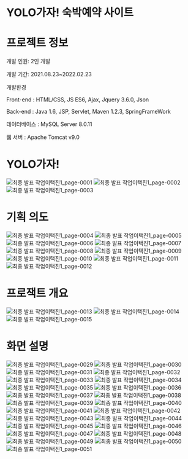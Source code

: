 # YOLO가자! 숙박예약 사이트


# 프로젝트 정보
개발 인원: 2인 개발

개발 기간: 2021.08.23~2022.02.23

개발환경

Front-end : HTML/CSS, JS ES6, Ajax, Jquery 3.6.0,  Json

Back-end : Java 1.6, JSP, Servlet, Maven 1.2.3, SpringFrameWork

데이터베이스 : MySQL Server 8.0.11

웹 서버 : Apache Tomcat v9.0

# YOLO가자!
![최종 발표 작업이택진1_page-0001](https://user-images.githubusercontent.com/85720454/156948622-ca8c1d3b-3918-4283-8ab4-05fab3316086.jpg)
![최종 발표 작업이택진1_page-0002](https://user-images.githubusercontent.com/85720454/156957721-5c8db2b6-d3a3-4bb3-bf62-f308c5963c93.jpg)
![최종 발표 작업이택진1_page-0003](https://user-images.githubusercontent.com/85720454/156948632-2496d3fd-011f-4a3e-9c3b-93ffd948c35f.jpg)
# 기획 의도
![최종 발표 작업이택진1_page-0004](https://user-images.githubusercontent.com/85720454/156948634-3c885c76-b456-42d6-a962-ec7c977eb18e.jpg)
![최종 발표 작업이택진1_page-0005](https://user-images.githubusercontent.com/85720454/156948636-4f018c42-95c1-4127-96e1-d04caf47d992.jpg)
![최종 발표 작업이택진1_page-0006](https://user-images.githubusercontent.com/85720454/156948639-bfce91f7-defd-45ef-830f-4ad67ce2bd45.jpg)
![최종 발표 작업이택진1_page-0007](https://user-images.githubusercontent.com/85720454/156948642-f8857b07-c727-4cff-96d8-66b7829b19c9.jpg)
![최종 발표 작업이택진1_page-0008](https://user-images.githubusercontent.com/85720454/156948647-a7b9ed48-2c61-43d8-9478-6a668a990189.jpg)
![최종 발표 작업이택진1_page-0009](https://user-images.githubusercontent.com/85720454/156948652-f814b61e-c3e0-4f4b-bed2-56317b345fd3.jpg)
![최종 발표 작업이택진1_page-0010](https://user-images.githubusercontent.com/85720454/156948665-d03bc803-9fc8-4244-947a-65620f7575e9.jpg)
![최종 발표 작업이택진1_page-0011](https://user-images.githubusercontent.com/85720454/156948668-a52a2e58-0c42-4bd4-a52d-23b602de5084.jpg)
![최종 발표 작업이택진1_page-0012](https://user-images.githubusercontent.com/85720454/156948673-9a53c995-3380-4cab-8322-74bc74cd3eaa.jpg)
# 프로잭트 개요
![최종 발표 작업이택진1_page-0013](https://user-images.githubusercontent.com/85720454/156948692-a9538ac8-23c5-488c-b25f-36462929d5d2.jpg)
![최종 발표 작업이택진1_page-0014](https://user-images.githubusercontent.com/85720454/156948697-384da1de-b5b3-4f44-8d21-2ddd7866a1d5.jpg)
![최종 발표 작업이택진1_page-0015](https://user-images.githubusercontent.com/85720454/156948825-c147832e-2b94-4751-9583-c5b6caaf544e.jpg)
# 화면 설명
![최종 발표 작업이택진1_page-0029](https://user-images.githubusercontent.com/85720454/156948878-f9f2a8bf-c79f-4451-a6ab-092a2d1b1dce.jpg)
![최종 발표 작업이택진1_page-0030](https://user-images.githubusercontent.com/85720454/156948884-898555ff-591a-44cf-9677-827e1a05943c.jpg)
![최종 발표 작업이택진1_page-0031](https://user-images.githubusercontent.com/85720454/156948888-496ad9f7-6b63-4e36-ae65-c0e40dc08392.jpg)
![최종 발표 작업이택진1_page-0032](https://user-images.githubusercontent.com/85720454/156948893-7789d590-9f83-4c4c-b0a0-80028539067b.jpg)
![최종 발표 작업이택진1_page-0033](https://user-images.githubusercontent.com/85720454/156948901-f3046063-e892-4fec-b568-0afd46537b8c.jpg)
![최종 발표 작업이택진1_page-0034](https://user-images.githubusercontent.com/85720454/156948929-5514f3e2-1236-456f-bb53-1235d6cb828d.jpg)
![최종 발표 작업이택진1_page-0035](https://user-images.githubusercontent.com/85720454/156948935-27186517-8edf-4e0f-a5b0-ae0e54a258ce.jpg)
![최종 발표 작업이택진1_page-0036](https://user-images.githubusercontent.com/85720454/156948939-ccca98d4-a8a9-4fe7-9961-cb66c43c62d9.jpg)
![최종 발표 작업이택진1_page-0037](https://user-images.githubusercontent.com/85720454/156948952-046e9531-d6a9-41e9-b82b-fa608d3082d6.jpg)
![최종 발표 작업이택진1_page-0038](https://user-images.githubusercontent.com/85720454/156948956-b4e48ab5-6ccb-4eed-8442-e9dfb94fdfa3.jpg)
![최종 발표 작업이택진1_page-0039](https://user-images.githubusercontent.com/85720454/156948962-0f8431d6-da9b-4931-8fae-f38e86d4ee46.jpg)
![최종 발표 작업이택진1_page-0040](https://user-images.githubusercontent.com/85720454/156948964-6fbde4fd-a88a-4e6b-8290-2084cfbfcaf5.jpg)
![최종 발표 작업이택진1_page-0041](https://user-images.githubusercontent.com/85720454/156948966-28a8cdf6-c776-4085-a84a-8525591a5406.jpg)
![최종 발표 작업이택진1_page-0042](https://user-images.githubusercontent.com/85720454/156948971-77960799-d67b-4fc4-b1d2-7837c0ebc8fc.jpg)
![최종 발표 작업이택진1_page-0043](https://user-images.githubusercontent.com/85720454/156948983-628474d4-b0ab-4e6a-99ae-00c573f0b317.jpg)
![최종 발표 작업이택진1_page-0044](https://user-images.githubusercontent.com/85720454/156948986-ac6bbc53-231d-4882-abe7-a5926db804af.jpg)
![최종 발표 작업이택진1_page-0045](https://user-images.githubusercontent.com/85720454/156948988-8e171f69-2db1-4018-9b91-f7945290d2b6.jpg)
![최종 발표 작업이택진1_page-0046](https://user-images.githubusercontent.com/85720454/156948991-0ee44e18-ea8e-4706-964d-484ddad75b45.jpg)
![최종 발표 작업이택진1_page-0047](https://user-images.githubusercontent.com/85720454/156948995-b05a067a-d1e0-4367-843d-5f62f2a15c87.jpg)
![최종 발표 작업이택진1_page-0048](https://user-images.githubusercontent.com/85720454/156948997-fa304264-0d56-4874-983a-35f2aca35386.jpg)
![최종 발표 작업이택진1_page-0049](https://user-images.githubusercontent.com/85720454/156948999-291ea9d7-bbac-4fda-a419-dbccfed69790.jpg)
![최종 발표 작업이택진1_page-0050](https://user-images.githubusercontent.com/85720454/156949000-70c1aea7-0213-42d6-b322-17ba6669697e.jpg)
![최종 발표 작업이택진1_page-0051](https://user-images.githubusercontent.com/85720454/156949005-c404ba1e-078f-4aec-8269-2ebb7226b548.jpg)
